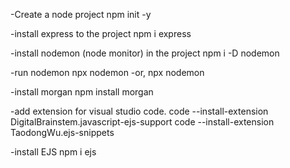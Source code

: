 -Create a node project
npm init -y

-install express to the project
npm i express

-install nodemon (node monitor) in the project
npm i -D nodemon

-run nodemon 
npx nodemon <filename>
-or,
npx nodemon

-install morgan
npm install morgan

-add extension for visual studio code.
code --install-extension DigitalBrainstem.javascript-ejs-support
code --install-extension TaodongWu.ejs-snippets

-install EJS
npm i ejs